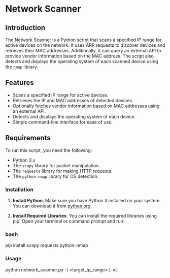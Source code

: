 # Network Scanner

## Introduction

The Network Scanner is a Python script that scans a specified IP range for active devices on the network. It uses ARP requests to discover devices and retrieves their MAC addresses. Additionally, it can query an external API to provide vendor information based on the MAC address. The script also detects and displays the operating system of each scanned device using the `nmap` library.

## Features

- Scans a specified IP range for active devices.
- Retrieves the IP and MAC addresses of detected devices.
- Optionally fetches vendor information based on MAC addresses using an external API.
- Detects and displays the operating system of each device.
- Simple command-line interface for ease of use.

## Requirements

To run this script, you need the following:

- Python 3.x
- The `scapy` library for packet manipulation.
- The `requests` library for making HTTP requests.
- The `python-nmap` library for OS detection.

### Installation

1. **Install Python**: Make sure you have Python 3 installed on your system. You can download it from [python.org](https://www.python.org/downloads/).

2. **Install Required Libraries**: You can install the required libraries using pip. Open your terminal or command prompt and run:

### bash
   pip install scapy requests python-nmap

### Usage
python network_scanner.py -t <target_ip_range> [-v]
